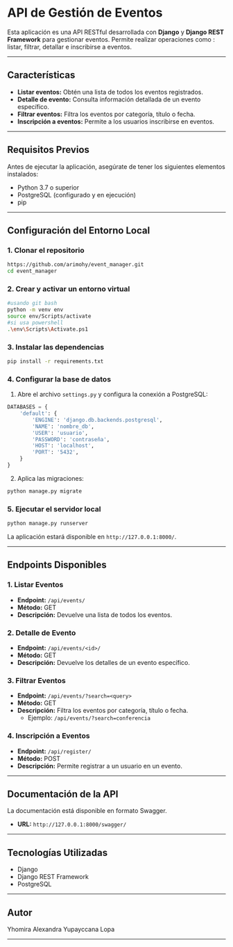 # API de Gestión de Eventos

Esta aplicación es una API RESTful desarrollada con **Django** y **Django REST Framework** para gestionar eventos. 
Permite realizar operaciones como : listar, filtrar, detallar e inscribirse a eventos.

---

## **Características**

- **Listar eventos:** Obtén una lista de todos los eventos registrados.
- **Detalle de evento:** Consulta información detallada de un evento específico.
- **Filtrar eventos:** Filtra los eventos por categoría, título o fecha.
- **Inscripción a eventos:** Permite a los usuarios inscribirse en eventos.

---

## **Requisitos Previos**

Antes de ejecutar la aplicación, asegúrate de tener los siguientes elementos instalados:

- Python 3.7 o superior
- PostgreSQL (configurado y en ejecución)
- pip

---

## **Configuración del Entorno Local**

### **1. Clonar el repositorio**

```bash
https://github.com/arimohy/event_manager.git
cd event_manager
```

### **2. Crear y activar un entorno virtual**

```bash
#usando git bash
python -m venv env
source env/Scripts/activate
#si usa powershell
.\env\Scripts\Activate.ps1
```

### **3. Instalar las dependencias**

```bash
pip install -r requirements.txt
```

### **4. Configurar la base de datos**

1. Abre el archivo `settings.py` y configura la conexión a PostgreSQL:

```python
DATABASES = {
    'default': {
        'ENGINE': 'django.db.backends.postgresql',
        'NAME': 'nombre_db',
        'USER': 'usuario',
        'PASSWORD': 'contraseña',
        'HOST': 'localhost',
        'PORT': '5432',
    }
}
```

2. Aplica las migraciones:

```bash
python manage.py migrate
```


### **5. Ejecutar el servidor local**

```bash
python manage.py runserver
```

La aplicación estará disponible en `http://127.0.0.1:8000/`.

---

## **Endpoints Disponibles**

### **1. Listar Eventos**
- **Endpoint:** `/api/events/`
- **Método:** GET
- **Descripción:** Devuelve una lista de todos los eventos.

### **2. Detalle de Evento**
- **Endpoint:** `/api/events/<id>/`
- **Método:** GET
- **Descripción:** Devuelve los detalles de un evento específico.

### **3. Filtrar Eventos**
- **Endpoint:** `/api/events/?search=<query>`
- **Método:** GET
- **Descripción:** Filtra los eventos por categoría, título o fecha.
  - Ejemplo: `/api/events/?search=conferencia`

### **4. Inscripción a Eventos**
- **Endpoint:** `/api/register/`
- **Método:** POST
- **Descripción:** Permite registrar a un usuario en un evento.

---

## **Documentación de la API**

La documentación está disponible en formato Swagger.

- **URL:** `http://127.0.0.1:8000/swagger/`
---

## **Tecnologías Utilizadas**

- Django
- Django REST Framework
- PostgreSQL

---

## **Autor**

Yhomira Alexandra Yupayccana Lopa

---